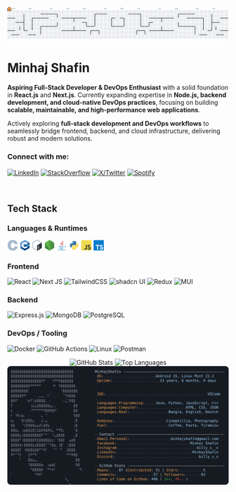 <picture>
  <source media="(prefers-color-scheme: dark)" srcset="https://raw.githubusercontent.com/MinhajShafin/MinhajShafin/output/pacman-contribution-graph-dark.svg">
  <source media="(prefers-color-scheme: light)" srcset="https://raw.githubusercontent.com/MinhajShafin/MinhajShafin/output/pacman-contribution-graph.svg">
  <img alt="pacman contribution graph" src="https://raw.githubusercontent.com/MinhajShafin/MinhajShafin/output/pacman-contribution-graph.svg">
</picture>

<br>

# Minhaj Shafin

**Aspiring Full-Stack Developer & DevOps Enthusiast** with a solid foundation in **React.js** and **Next.js**. Currently expanding expertise in **Node.js, backend development, and cloud-native DevOps practices**, focusing on building **scalable, maintainable, and high-performance web applications**.

Actively exploring **full-stack development and DevOps workflows** to seamlessly bridge frontend, backend, and cloud infrastructure, delivering robust and modern solutions.

<h3 align="left">Connect with me:</h3>
<p align="left">
  <a href="https://www.linkedin.com/in/minhaj-shafin" target="_blank">
        <img align="center" src="https://cdn.jsdelivr.net/gh/devicons/devicon/icons/linkedin/linkedin-original.svg" alt="LinkedIn" height="30" width="40"/></a>
  <a href="https://stackoverflow.com/users/21914630/minhaj-shafin" target="_blank">
        <img align="center" src="https://cdn.jsdelivr.net/gh/devicons/devicon/icons/stackoverflow/stackoverflow-original.svg" alt="StackOverflow" height="30" width="40"/></a>
  <a href="https://x.com/Billydocare" target="_blank">
        <img align="center" src="https://raw.githubusercontent.com/rahuldkjain/github-profile-readme-generator/master/src/images/icons/Social/twitter.svg" alt="X/Twitter" height="30" width="40"/></a>
  <a href="https://open.spotify.com/user/30nfvcpttliltoi252p59wdpg?si=aec355aca4c14dc1" target="_blank">
        <img align="center" src="https://upload.wikimedia.org/wikipedia/commons/1/19/Spotify_logo_without_text.svg" alt="Spotify" height="30" width="40"/></a>
</p>

<br>

## Tech Stack

### Languages & Runtimes

<a href="https://en.wikipedia.org/wiki/C_(programming_language)" target="_blank" rel="noreferrer"><img src="https://raw.githubusercontent.com/devicons/devicon/master/icons/c/c-original.svg" alt="C" height="24"/></a>
<a href="https://isocpp.org/" target="_blank" rel="noreferrer"><img src="https://raw.githubusercontent.com/devicons/devicon/master/icons/cplusplus/cplusplus-original.svg" alt="C++" height="24"/></a>
<a href="https://www.gnu.org/software/bash/" target="_blank" rel="noreferrer"><img src="https://raw.githubusercontent.com/devicons/devicon/master/icons/bash/bash-original.svg" alt="Bash" height="24"/></a>
<a href="https://nodejs.org/en/" target="_blank" rel="noreferrer"><img src="https://raw.githubusercontent.com/devicons/devicon/master/icons/nodejs/nodejs-original.svg" alt="Node.js" height="24"/></a>
<a href="https://www.java.com/" target="_blank" rel="noreferrer"><img src="https://raw.githubusercontent.com/devicons/devicon/master/icons/java/java-original.svg" alt="Java" height="24"/></a>
<a href="https://www.python.org/" target="_blank" rel="noreferrer"><img src="https://raw.githubusercontent.com/devicons/devicon/master/icons/python/python-original.svg" alt="Python" height="24"/></a>
<a href="https://developer.mozilla.org/en-US/docs/Web/JavaScript" target="_blank" rel="noreferrer"><img src="https://raw.githubusercontent.com/devicons/devicon/master/icons/javascript/javascript-original.svg" alt="JavaScript" height="24"/></a>
<a href="https://www.typescriptlang.org/" target="_blank" rel="noreferrer"><img src="https://raw.githubusercontent.com/devicons/devicon/master/icons/typescript/typescript-original.svg" alt="TypeScript" height="24"/></a>

### Frontend

![React](https://img.shields.io/badge/react-%2320232a.svg?style=flat&logo=react&logoColor=%2361DAFB)
![Next JS](https://img.shields.io/badge/Next-black?style=flat&logo=next.js&logoColor=white)
![TailwindCSS](https://img.shields.io/badge/tailwindcss-%2338B2AC.svg?style=flat&logo=tailwind-css&logoColor=white)
![shadcn UI](https://img.shields.io/badge/shadcn--ui-%23000000?style=flat&logo=shadcn&logoColor=white)
![Redux](https://img.shields.io/badge/redux-%23593d88.svg?style=flat&logo=redux&logoColor=white)
![MUI](https://img.shields.io/badge/MUI-%230081CB.svg?style=flat&logo=mui&logoColor=white)

### Backend

![Express.js](https://img.shields.io/badge/express.js-%23404d59.svg?style=flat&logo=express&logoColor=%2361DAFB)
![MongoDB](https://img.shields.io/badge/MongoDB-%234ea94b.svg?style=flat&logo=mongodb&logoColor=white)
![PostgreSQL](https://img.shields.io/badge/postgresql-%23316192.svg?style=flat&logo=postgresql&logoColor=white)

### DevOps / Tooling

![Docker](https://img.shields.io/badge/docker-%230db7ed.svg?style=flat&logo=docker&logoColor=white)
![GitHub Actions](https://img.shields.io/badge/GitHub%20Actions-2088FF?style=flat&logo=github-actions&logoColor=white)
![Linux](https://img.shields.io/badge/Linux-%23FCC624?style=flat&logo=linux&logoColor=black)
![Postman](https://img.shields.io/badge/Postman-FF6C37?style=flat&logo=postman&logoColor=white)

<div align="center">
  <img src="https://github-readme-stats.vercel.app/api?username=MinhajShafin&show_icons=true&theme=tokyonight" alt="GitHub Stats" height="180"/>
  <img src="https://github-readme-stats.vercel.app/api/top-langs/?username=MinhajShafin&layout=compact&theme=tokyonight" alt="Top Languages" height="180"/>
</div>

<picture>
    <img alt="Billy's GitHub Profile README" src="https://github.com/MinhajShafin/MinhajShafin/blob/main/card.svg">
</picture>
